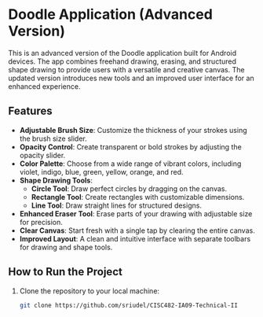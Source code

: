 # Doodle Application (Advanced Version)

This is an advanced version of the Doodle application built for Android devices. The app combines freehand drawing, erasing, and structured shape drawing to provide users with a versatile and creative canvas. The updated version introduces new tools and an improved user interface for an enhanced experience.

## Features

- **Adjustable Brush Size**: Customize the thickness of your strokes using the brush size slider.
- **Opacity Control**: Create transparent or bold strokes by adjusting the opacity slider.
- **Color Palette**: Choose from a wide range of vibrant colors, including violet, indigo, blue, green, yellow, orange, and red.
- **Shape Drawing Tools**:
  - **Circle Tool**: Draw perfect circles by dragging on the canvas.
  - **Rectangle Tool**: Create rectangles with customizable dimensions.
  - **Line Tool**: Draw straight lines for structured designs.
- **Enhanced Eraser Tool**: Erase parts of your drawing with adjustable size for precision.
- **Clear Canvas**: Start fresh with a single tap by clearing the entire canvas.
- **Improved Layout**: A clean and intuitive interface with separate toolbars for drawing and shape tools.

## How to Run the Project

1. Clone the repository to your local machine:
   ```bash
   git clone https://github.com/sriudel/CISC482-IA09-Technical-II
